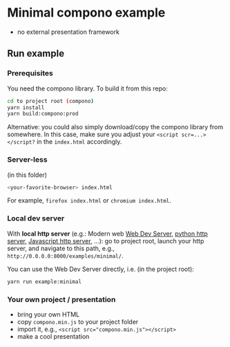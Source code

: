 <!--
SPDX-FileCopyrightText: 2022 Digital Dasein <https://digitaldasein.org/>
SPDX-FileCopyrightText: 2022 Gerben Peeters <gerben@digitaldasein.org>
SPDX-FileCopyrightText: 2022 Senne Van Baelen <senne@digitaldasein.org>

SPDX-License-Identifier: MIT
-->

# Minimal compono example

- no external presentation framework

## Run example

### Prerequisites

You need the compono library. To build it from this repo:

```bash
cd to project root (compono)
yarn install
yarn build:compono:prod
```

Alternative: you could also simply download/copy the compono library from 
somewhere.  In this case, make sure you adjust your `<script scr=...></script?` 
in the `index.html` accordingly.

### Server-less

(in this folder)

```sh
<your-favorite-browser> index.html
```

For example, `firefox index.html` or `chromium index.html`.

### Local dev server

With <b>local http server</b> (e.g.: Modern web [Web Dev 
Server](https://modern-web.dev/docs/dev-server/overview/), [python http 
server](https://docs.python.org/3/library/http.server.html), [Javascript http 
server](https://www.npmjs.com/package/http-server), ...): go to project root, 
launch your http server, and navigate to this path, e.g.,
`http://0.0.0.0:8000/examples/minimal/`.

You can use the Web Dev Server directly, i.e. (in the project root):

```sh
yarn run example:minimal
```

### Your own project / presentation

- bring your own HTML
- copy `compono.min.js` to your project folder
- import it, e.g., `<script src="compono.min.js"></script>`
- make a cool presentation
